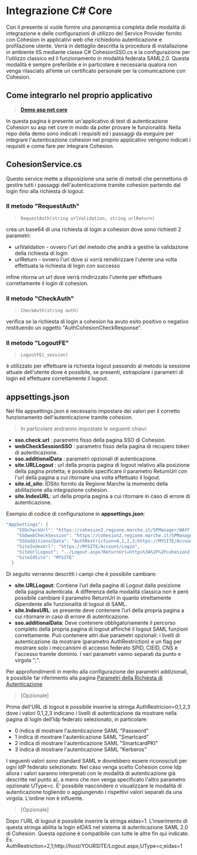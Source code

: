 # Integrazione C# Core

Con il presente si vuole fornire una panoramica completa delle modalità di integrazione e delle configurazioni di utilizzo del Service Provider fornito con Cohesion in applicativi web che richiedono autenticazione e profilazione utente.
Verrà in dettaglio descritta la procedura di installazione in ambiente IIS mediante classe C# CohesionSSO.cs e la configurazione per l’utilizzo classico ed il funzionamento in modalità federata SAML2.0.
Questa modalità è sempre preferibile e in particolare è necessaria qualora non venga rilasciato all’ente un certificato personale per la comunicazione con Cohesion.

## Come integrarlo nel proprio applicativo

>  **[Demo asp net core](https://github.com/regione-marche/Cohesion2NETCore)**

In questa pagina è presente un'applicativo di test di autenticazione Cohesion su asp net core in modo da poter provare le funzionalità.
Nella repo della demo sono indicati i requisiti ed i passaggi da eseguire per integrare l'autenticazione cohesion nel proprio applicativo vengono indicati i requisiti e come fare per integrare Cohesion.



## CohesionService.cs

Questo service mette a disposizione una serie di metodi che permettono di gestire tutti i passaggi dell'autenticazione tramite cohesion partendo dal login fino alla richiesta di logout.

### Il metodo "RequestAuth"

> `RequestAuth(string urlValidation, string urlReturn)`

crea un base64 di una richiesta di login a cohesion dove sono richiesti 2 parametri:
* urlValidation - ovvero l'url del metodo che andrà a gestire la validazione della richiesta di login
* urlReturn - ovvero l'url dove si vorrà reindirizzare l'utente una volta effettuata la richiesta di login con successo

infine ritorna un url dove verrà rindirizzato l'utente per effettuare correttamente il login di cohesion.

### Il metodo "CheckAuth"

> `CheckAuth(string auth)`

verifica se la richiesta di login a cohesion ha avuto esito positivo o negativo restituendo un oggetto "AuthCohesionCheckResponse".

### Il metodo "LogoutFE"

> `LogoutFE(_session)`

è utilizzato per effettuare la richiesta logout passando al metodo la sessione attuale dell'utente dove è possibile, se presenti, estrapolare i parametri di login ed effettuare correttamente il logout.

## appsettings.json

Nel file appsettings.json è necessario impostare dei valori per il corretto funzionamento dell'autenticazione tramite cohesion.
> In particolare andranno impostate le seguenti chiavi:
*  **sso.check.url** : parametro fisso della pagina SSO di Cohesion.
*  **webCheckSessionSSO** : parametro fisso della pagina di recupero token di autenticazione.
*  **sso.additionalData** : parametri opzionali di autenticazione.
*  **site.URLLogout** : url della propria pagina di logout relativo alla posizione della pagina protetta; è possibile specificare il parametro ReturnUrl con l'url della pagina a cui ritornare una volta effettuato il logout.
*  **site.id_sito**: IDSito fornito da Regione Marche la momento della abilitazione alla integrazione cohesion.
*  **site.IndexURL**: url della propria pagina a cui ritornare in caso di errore di autenticazione.

Esempio di codice di configurazione in **appsettings.json**:
```c#
"AppSettings": {
    "SSOcheckUrl": "https://cohesion2.regione.marche.it/SPManager/WAYF.aspx",
    "SSOwebCheckSession": "https://cohesion2.regione.marche.it/SPManager/webCheckSessionSSO.aspx",
    "SSOadditionalData": "AuthRestriction=0,1,2,3;https://MYSITE/Account/LogOff",
    "SiteIndexUrl": "https://MYSITE/Account/Login",
    "SiteUrlLogout": "../Logout.aspx?ReturnUrl=https%3A%2F%2Fcohesion2.regione.marche.it%2FSPManager%2FLogout.aspx",
    "SiteIdSito": "MYSITE"
  }
```

Di seguito verranno descritti i campi che è possibile cambiare:
* **site.URLLogout**: Contiene l’url della pagina di Logout dalla posizione della pagina autenticata. A differenza della modalità classica non è però possibile cambiare il parametro ReturnUrl in quanto strettamente dipendente alle funzionalità di logout di SAML.
* **site.IndexURL**: se presente deve contenere l’url della propria pagina a cui ritornare in caso di errore di autenticazione.
* **sso.additionalData**: Deve contenere obbligatoriamente il percorso completo della propria pagina di logout affinché il logout SAML funzioni correttamente. Può contenere altri due parametri opzionali: i livelli di autenticazione da mostrare (parametro AuthRestriction) e un flag per mostrare solo i meccanismi di accesso federato SPID, CIEID, CNS e l'accesso tramite dominio. I vari parametri vanno separati da punto e virgola ";".

Per approfondimenti in merito alla configurazione dei parametri addizionali, è possibile far riferimento alla pagina [Parametri della Richiesta di Autenticazione](https://github.com/BianchettiMichele/Integra-Cohesion/wiki/Parametri-della-Richiesta-di-Autenticazione)


> [Opzionale]

Prima dell'URL di logout è possibile inserire la stringa AuthRestricion=0,1,2,3 dove i valori 0,1,2,3 indicano i livelli di autenticazione da mostrare nella pagina di login dell’Idp federato selezionato, in particolare:
* 0 indica di mostrare l'autenticazione SAML "Password"
* 1 indica di mostrare l'autenticazione SAML "Smartcard"
* 2 indica di mostrare l'autenticazione SAML "SmartcardPKI"
* 3 indica di mostrare l'autenticazione SAML "Kerberos"

I seguenti valori sono standard SAML e dovrebbero essere riconosciuti per ogni IdP federato selezionato. Nel caso venga scelto Cohesion come Idp allora i valori saranno interpretati con le modalità di autenticazione già descritte nel punto a), a meno che non venga specificato l'altro parametro opzionale UType=c. E’ possibile nascondere o visualizzare le modalità di autenticazione togliendo o aggiungendo i rispettivi valori separati da una virgola. L’ordine non è influente.

> [Opzionale]

Dopo l'URL di logout è possibile inserire la stringa eidas=1. L'inserimento di questa stringa abilita la login eIDAS nel sistema di autenticazione SAML 2.0 di Cohesion. Questa opzione è compatibile con tutte le altre fin qui indicate. 
Es. AuthRestriction=2,1;http://host/YOURSITE/Logout.aspx;UType=c;eidas=1


